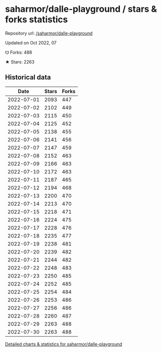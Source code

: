 # saharmor/dalle-playground / stars & forks statistics

Repository url: [/saharmor/dalle-playground](https://github.com/saharmor/dalle-playground)

Updated on Oct 2022, 07

☋ Forks: 488

★ Stars: 2263

## Historical data
| Date | Stars | Forks |
|------|-------|-------|
| 2022-07-01 | 2093 | 447 | 
| 2022-07-02 | 2102 | 449 | 
| 2022-07-03 | 2115 | 450 | 
| 2022-07-04 | 2125 | 452 | 
| 2022-07-05 | 2138 | 455 | 
| 2022-07-06 | 2141 | 456 | 
| 2022-07-07 | 2147 | 459 | 
| 2022-07-08 | 2152 | 463 | 
| 2022-07-09 | 2166 | 463 | 
| 2022-07-10 | 2172 | 463 | 
| 2022-07-11 | 2187 | 465 | 
| 2022-07-12 | 2194 | 468 | 
| 2022-07-13 | 2200 | 470 | 
| 2022-07-14 | 2213 | 470 | 
| 2022-07-15 | 2218 | 471 | 
| 2022-07-16 | 2224 | 475 | 
| 2022-07-17 | 2228 | 476 | 
| 2022-07-18 | 2235 | 477 | 
| 2022-07-19 | 2238 | 481 | 
| 2022-07-20 | 2239 | 482 | 
| 2022-07-21 | 2244 | 482 | 
| 2022-07-22 | 2248 | 483 | 
| 2022-07-23 | 2250 | 485 | 
| 2022-07-24 | 2252 | 485 | 
| 2022-07-25 | 2254 | 484 | 
| 2022-07-26 | 2253 | 486 | 
| 2022-07-27 | 2256 | 486 | 
| 2022-07-28 | 2260 | 487 | 
| 2022-07-29 | 2263 | 488 | 
| 2022-07-30 | 2263 | 488 | 


[Detailed charts & statistics for saharmor/dalle-playground](https://reviewgithub.com/rep/saharmor/dalle-playground)
